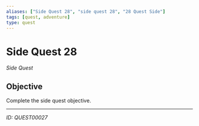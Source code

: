```yaml
---
aliases: ["Side Quest 28", "side quest 28", "28 Quest Side"]
tags: [quest, adventure]
type: quest
---
```


# Side Quest 28

*Side Quest*

## Objective
Complete the side quest objective.

---
*ID: QUEST00027*